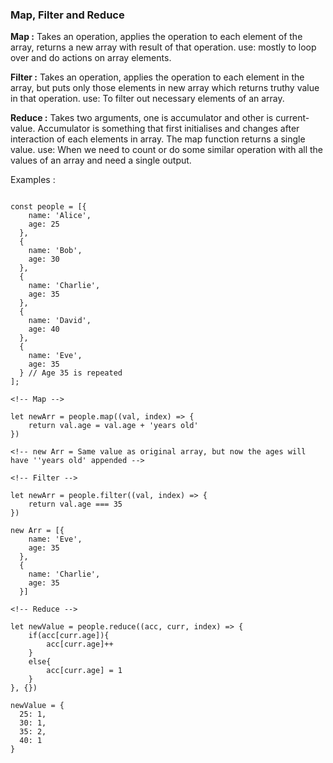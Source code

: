 ### Map, Filter and Reduce

**Map :** Takes an operation, applies the operation to each element of the array, returns a new array with result of that operation.
use: mostly to loop over and do actions on array elements.

**Filter :** Takes an operation, applies the operation to each element in the array, but puts only those elements in new array which returns truthy value in that operation.
use: To filter out necessary elements of an array.

**Reduce :** Takes two arguments, one is accumulator and other is current-value. Accumulator is something that first initialises and  changes after interaction of each elements in array. The map function returns a single value.
use: When we need to count or do some similar operation with all the values of an array and need a single output.

Examples : 

```

const people = [{
    name: 'Alice',
    age: 25
  },
  {
    name: 'Bob',
    age: 30
  },
  {
    name: 'Charlie',
    age: 35
  },
  {
    name: 'David',
    age: 40
  },
  {
    name: 'Eve',
    age: 35
  } // Age 35 is repeated
];

<!-- Map -->

let newArr = people.map((val, index) => {
    return val.age = val.age + 'years old'
})

<!-- new Arr = Same value as original array, but now the ages will have ''years old' appended -->

<!-- Filter -->

let newArr = people.filter((val, index) => {
    return val.age === 35
})

new Arr = [{
    name: 'Eve',
    age: 35
  },
  {
    name: 'Charlie',
    age: 35
  }]

<!-- Reduce -->

let newValue = people.reduce((acc, curr, index) => {
    if(acc[curr.age]){
        acc[curr.age]++
    }
    else{
        acc[curr.age] = 1
    }
}, {})

newValue = {
  25: 1,
  30: 1,
  35: 2,
  40: 1
}

```